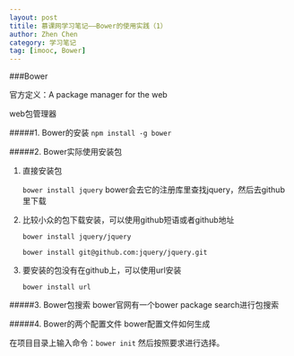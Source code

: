 ```yaml
---
layout: post
titile: 慕课网学习笔记——Bower的使用实践（1）
author: Zhen Chen
category: 学习笔记
tag: [imooc, Bower]
---
```


###Bower

官方定义：A package manager for the web

web包管理器

#####1. Bower的安装
`npm install -g bower`
![]()

#####2. Bower实际使用安装包
1. 直接安装包

	`bower install jquery`
bower会去它的注册库里查找jquery，然后去github里下载
2. 比较小众的包下载安装，可以使用github短语或者github地址

	`bower install jquery/jquery`
	
	`bower install git@github.com:jquery/jquery.git`
	
3. 要安装的包没有在github上，可以使用url安装

	`bower install url`
	
#####3. Bower包搜索
bower官网有一个bower package search进行包搜索

#####4. Bower的两个配置文件
bower配置文件如何生成

在项目目录上输入命令：`bower init`
然后按照要求进行选择。
